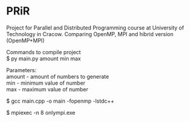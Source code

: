 # PRiR

Project for Parallel and Distributed Programming course at University of Technology in Cracow.
Comparing OpenMP, MPI and hibrid version (OpenMP+MPI)

Commands to compile project  
$ py main.py amount min max  

Parameters:  
amount - amount of numbers to generate  
min - minimum value of number  
max - maximum value of number


$ gcc main.cpp -o main -fopenmp -lstdc++

$ mpiexec -n 8 onlympi.exe